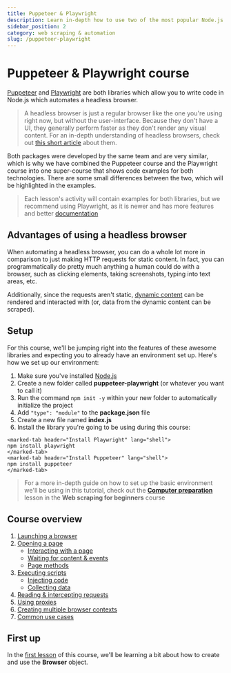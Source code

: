 ```yaml
---
title: Puppeteer & Playwright
description: Learn in-depth how to use two of the most popular Node.js libraries for controlling a headless browser - Puppeteer and Playwright.
sidebar_position: 2
category: web scraping & automation
slug: /puppeteer-playwright
---
```


# [](#puppeteer-playwright-course) Puppeteer & Playwright course

[Puppeteer](https://pptr.dev/) and [Playwright](https://playwright.dev/) are both libraries which allow you to write code in Node.js which automates a headless browser.

> A headless browser is just a regular browser like the one you're using right now, but without the user-interface. Because they don't have a UI, they generally perform faster as they don't render any visual content. For an in-depth understanding of headless browsers, check out [this short article](https://blog.arhg.net/2009/10/what-is-headless-browser.html) about them.

Both packages were developed by the same team and are very similar, which is why we have combined the Puppeteer course and the Playwright course into one super-course that shows code examples for both technologies. There are some small differences between the two, which will be highlighted in the examples.

> Each lesson's activity will contain examples for both libraries, but we recommend using Playwright, as it is newer and has more features and better [documentation](https://playwright.dev/docs/intro)

## [](#advantages-of-headless-browsers) Advantages of using a headless browser

When automating a headless browser, you can do a whole lot more in comparison to just making HTTP requests for static content. In fact, you can programmatically do pretty much anything a human could do with a browser, such as clicking elements, taking screenshots, typing into text areas, etc.

Additionally, since the requests aren't static, [dynamic content](../concepts/dynamic_pages.md) can be rendered and interacted with (or, data from the dynamic content can be scraped).

## [](#setup) Setup

For this course, we'll be jumping right into the features of these awesome libraries and expecting you to already have an environment set up. Here's how we set up our environment:

1. Make sure you've installed [Node.js](https://nodejs.org/en/)
2. Create a new folder called **puppeteer-playwright** (or whatever you want to call it)
3. Run the command `npm init -y` within your new folder to automatically initialize the project
4. Add `"type": "module"` to the **package.json** file
5. Create a new file named **index.js**
6. Install the library you're going to be using during this course:

```marked-tabs
<marked-tab header="Install Playwright" lang="shell">
npm install playwright
</marked-tab>
<marked-tab header="Install Puppeteer" lang="shell">
npm install puppeteer
</marked-tab>
```

> For a more in-depth guide on how to set up the basic environment we'll be using in this tutorial, check out the [**Computer preparation**](../web_scraping_for_beginners/data_collection/computer_preparation.md) lesson in the **Web scraping for beginners** course

## [](#course-overview) Course overview

1. [Launching a browser](./browser.md)
2. [Opening a page](./page/index.md)
    - [Interacting with a page](./page/interacting_with_a_page.md)
    - [Waiting for content & events](./page/waiting.md)
    - [Page methods](./page/page_methods.md)
3. [Executing scripts](./executing_scripts/index.md)
    - [Injecting code](./executing_scripts/injecting_code.md)
    - [Collecting data](./executing_scripts/collecting_data.md)
4. [Reading & intercepting requests](./reading_intercepting_requests.md)
5. [Using proxies](./proxies.md)
6. [Creating multiple browser contexts](./browser_contexts.md)
7. [Common use cases](./common_use_cases/index.md)

## [](#next) First up

In the [first lesson](./browser.md) of this course, we'll be learning a bit about how to create and use the **Browser** object.
